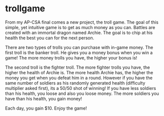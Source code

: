 # trollgame
From my AP-CSA final comes a new project, the troll game. The goal of this simple, yet intuitive game is to get as much money as you can.
Battles are created with an immortal dragon named Archie. The goal is to chip at his health the best you can for the next person.

There are two types of trolls you can purchase with in-game money.
The first troll is the banker troll. He gives you a money bonus when you win a game! The more money trolls you have, the higher your bonus is!

The second troll is the fighter troll. The more fighter trolls you have, the higher the health of Archie is.
The more health Archie has, the higher the money you get when you defeat him in a round.
However if you have the same number of soldiers as his randomly generated health (difficulty multiplier asked first), its a 50/50 shot of winning!
If you have less soldiers than his health, you loose and also you loose money.
The more soldiers you have than his health, you gain money!

Each day, you gain $10. Enjoy the game!

